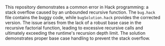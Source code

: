 This repository demonstrates a common error in Hack programming: a stack overflow caused by an unbounded recursive function.  The `bug.hack` file contains the buggy code, while `bugSolution.hack` provides the corrected version.  The issue arises from the lack of a robust base case in the recursive factorial function, leading to excessive recursive calls and ultimately exceeding the runtime's recursion depth limit. The solution demonstrates proper base case handling to prevent the stack overflow.